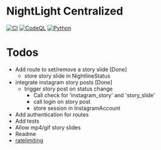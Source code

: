 # NightLight Centralized

[![CI](https://github.com/inflac/NightLight-Centralized/actions/workflows/.github/workflows/python-ci.yaml/badge.svg)](https://github.com/inflac/NightLight-Centralized/actions/workflows/python-ci.yml)
[![CodeQL](https://github.com/inflac/NightLight-Centralized/actions/workflows/github-code-scanning/codeql/badge.svg)](https://github.com/inflac/NightLight-Centralized/actions/workflows/github-code-scanning/codeql)
[![Python](https://img.shields.io/badge/python-3.12--3.13-blue.svg)](https://www.python.org/downloads/release/python-3130/)

# Todos
* Add route to set/remove a story slide [Done]
    * store story slide in NightlineStatus
* integrate instagram story posts [Done]
    * trigger story post on status change
        * Call check for 'instagram_story' and 'story_slide'
        * call login on story post
        * store session in InstagramAccount
* Add authentication for routes
* Add tests
* Allow mp4/gif story slides
* Readme
* [ratelimiting](https://flask-limiter.readthedocs.io/en/stable/)